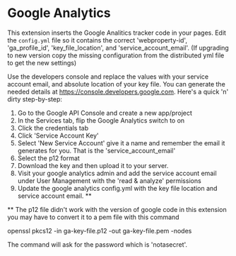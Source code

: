 Google Analytics
================

This extension inserts the Google Analitics tracker code in your pages. Edit the `config.yml` file so
it contains the correct 'webproperty-id', 'ga_profile_id', 'key_file_location', and 'service_account_email'.
(If upgrading to new version copy the missing configuration from the distributed yml file to get the new settings)

Use the developers console and replace the values with your service account email, and absolute location of your key file.
You can generate the needed details at https://console.developers.google.com.
Here's a quick 'n' dirty step-by-step:
1. Go to the Google API Console and create a new app/project
2. In the Services tab, flip the Google Analytics switch to on
3. Click the credentials tab
4. Click 'Service Account Key'
5. Select 'New Service Account' give it a name and remember the email it generates for you. That is the 'service_account_email'
6. Select the p12 format
7. Download the key and then upload it to your server.
8. Visit your google analytics admin and add the service account email under User Management with the 'read & analyze' permissions
9. Update the google analytics config.yml with the key file location and service account email. **

** The p12 file didn't work with the version of google code in this extension you may have to convert it to a pem file with this command

openssl pkcs12 -in ga-key-file.p12 -out ga-key-file.pem -nodes

The command will ask for the password which is 'notasecret'. 

